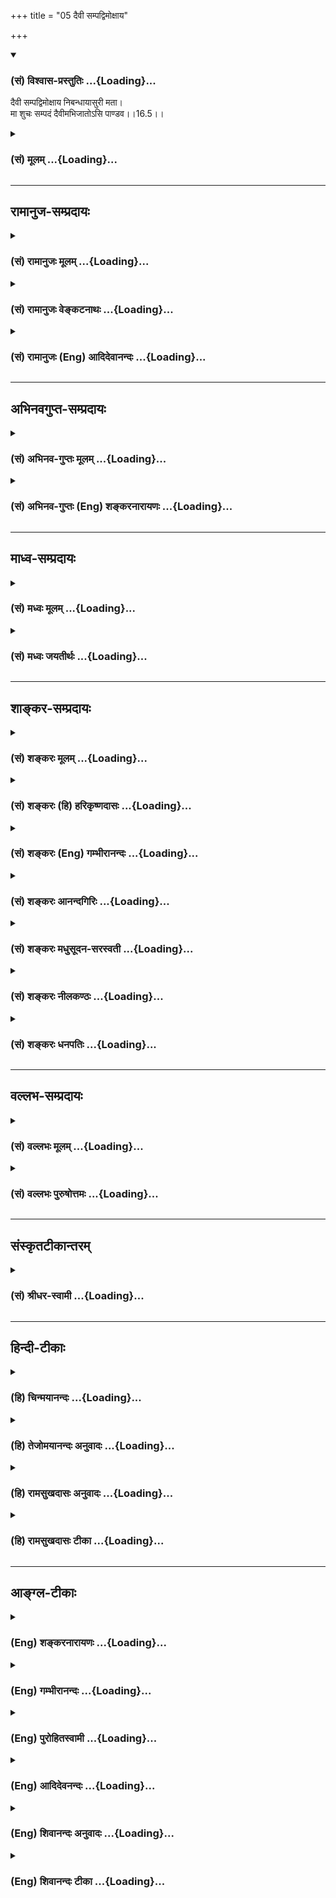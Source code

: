 +++
title = "05 दैवी सम्पद्विमोक्षाय"

+++
<div class="js_include" newlevelforh1="3" title="(सं) विश्वास-प्रस्तुतिः" unfilled url="/purANam/mahAbhAratam/06-bhIShma-parva/02-bhagavad-gItA-parva/saMskRtam/vishvAsa-prastutiH/16_daivAsura-sampad-vib/05_daivI_sampadvimox.md">
<details open><summary><h3>(सं) विश्वास-प्रस्तुतिः ...{Loading}...</h3></summary>

दैवी सम्पद्विमोक्षाय निबन्धायासुरी मता।  
मा शुचः सम्पदं दैवीमभिजातोऽसि पाण्डव।।16.5।।
</details>
</div>
<div class="js_include collapsed" newlevelforh1="3" title="(सं) मूलम्" unfilled url="/purANam/mahAbhAratam/06-bhIShma-parva/02-bhagavad-gItA-parva/saMskRtam/mUlam/16_daivAsura-sampad-vib/05_daivI_sampadvimox.md">
<details><summary><h3>(सं) मूलम् ...{Loading}...</h3></summary>

दैवी सम्पद्विमोक्षाय निबन्धायासुरी मता।  
मा शुचः सम्पदं दैवीमभिजातोऽसि पाण्डव।।16.5।।
</details>
</div>


_________________
## रामानुज-सम्प्रदायः
<div class="js_include collapsed" newlevelforh1="3" title="(सं) रामानुजः मूलम्" unfilled url="/purANam/mahAbhAratam/06-bhIShma-parva/02-bhagavad-gItA-parva/saMskRtam/rAmAnujaH/mUlam/16_daivAsura-sampad-vib/05_daivI_sampadvimox.md">
<details><summary><h3>(सं) रामानुजः मूलम् ...{Loading}...</h3></summary>

।।16.5।।**दैवी** मदाज्ञानुवृत्तिरूपा **संपद् विमोक्षाय** बन्धात् मुक्तये
भवति क्रमेण मत्प्राप्तये भवति इत्यर्थः।**आसुरी** मदाज्ञातिवृत्तिरूपा
संपद् **निबन्धाय** भवति; अधोगतिप्राप्तये भवति इत्यर्थः।  
  
एतत् श्रुत्वा स्वप्रकृत्यनिर्धारणाद् अतिभीताय अर्जुनाय एवम् आह -- शोकं
मा कृथाः त्वं **तु दैवीं संपदम्** **अभिजातः असि।** हे **पाण्डव**
धार्मिकाग्रेसरस्य हि पाण्डोः तनयः त्वम् इति अभिप्रायः।

</details>
</div>
<div class="js_include collapsed" newlevelforh1="3" title="(सं) रामानुजः वेङ्कटनाथः" unfilled url="/purANam/mahAbhAratam/06-bhIShma-parva/02-bhagavad-gItA-parva/saMskRtam/rAmAnujaH/venkaTanAthaH/16_daivAsura-sampad-vib/05_daivI_sampadvimox.md">
<details><summary><h3>(सं) रामानुजः वेङ्कटनाथः ...{Loading}...</h3></summary>

  
  
।।16.5।। दैवासुरस्वभावयोः श्रद्धोद्वेगजननायऊर्ध्वं गच्छन्ति सत्त्वस्थाः
\[14।18\] इत्यादिनोक्तमिह सङ्क्षिप्य स्मार्यते -- दैवी सम्पत् इत्यर्धेन।
विमोक्षस्येष्टप्राप्तिपर्यन्ततां वक्तुमात्यन्तिकानिष्टनिवृत्तिरूपं
शब्दस्य मुख्यार्थमाह -- बन्धान्मुक्तय इति। अव्यवहितहेतुत्वविवक्षायां
समाधिपर्यन्तशास्त्रार्थवैयर्थ्यं स्यादित्यभिप्रायेणाऽऽहक्रमेणेति।
आत्मसाक्षात्कारादिद्वारेति वा। निबन्धः नियतो बन्धः। तत्रअधो गच्छन्ति
तामसाः \[14।18\] इत्येतत्स्मारयति -- अधोगतीति। अत्रमा शुचः इति वचनं न
शास्त्रोपक्रमप्रकान्ताशोच्यविषयशोकप्रतिषेधार्थम्; तस्य बहुधा
परिहृतत्वात्;सम्पदं दैवीमभिजातोऽसि इत्यनेन तत्परिहारासम्भवाच्च।
अतोनिबन्धायासुरी मता इत्युक्ते शास्त्रीयमर्यादानतिलङ्घिन्यपि
स्वात्मनिस्थिरो निगूढाहङ्कारः \[द.रू.2।5\] इति प्रक्रियया
धीरोदात्तनायकगुणभूतस्य
निगूढस्वाहङ्कारत्वस्य,स्वात्मसाक्षिकत्वात्तावन्मात्रेणापि
स्वस्मिन्नासुरत्वमतिशङ्कमानस्य श्रुतद्विविधसम्पत्कस्य बीभत्सोः
स्वप्रकृत्यनिर्धारणात्पुनरपारसंसारसागरनिमज्जनभीत्या शोचतो
देवप्रकृतित्वज्ञापनेन शोकमपनयतीत्याह -- एतच्छ्रुत्वेति। अत्राप्यस्थाने
शोकं त्वमेवाहारयसीत्यभिप्रायेणाऽऽहशोकं मा कृथा इति। न हि देवप्रकृतीनां
धर्मोत्तराणामासुराः पुत्राः सम्भवन्तीत्यभिप्रायेण
पाण्डवशब्दसम्बुद्धिरित्याहधार्मिकाग्रेसरस्येति।  
  

</details>
</div>
<div class="js_include collapsed" newlevelforh1="3" title="(सं) रामानुजः (Eng) आदिदेवानन्दः" unfilled url="/purANam/mahAbhAratam/06-bhIShma-parva/02-bhagavad-gItA-parva/saMskRtam/rAmAnujaH/english/AdidevAnandaH/16_daivAsura-sampad-vib/05_daivI_sampadvimox.md">
<details><summary><h3>(सं) रामानुजः (Eng) आदिदेवानन्दः ...{Loading}...</h3></summary>

16.5 'The divine destiny,' viz., which is of the nature of submission to
My ;ndments aids liberation, viz., leads to release from bondage. The
meaning is that it leads to the eventual attainment of Myself. 'The
demoniac destiny' viz, which is of the nature of transgression of My
;ndments, is for bondage, i.e., takes one to degradation. To Arjuna who,
on hearing this, became alarmed and anxious about the classfication of
his own nature, Sri Krsna said: 'Do not be grief-ridden. Surely, you are
born for a divine destiny, O son of Pandu. The purport is that you have
a divine destiny, since you are a son of Pandu who was most eminent
among the righteous.

</details>
</div>


_________________
## अभिनवगुप्त-सम्प्रदायः
<div class="js_include collapsed" newlevelforh1="3" title="(सं) अभिनव-गुप्तः मूलम्" unfilled url="/purANam/mahAbhAratam/06-bhIShma-parva/02-bhagavad-gItA-parva/saMskRtam/abhinava-guptaH/mUlam/16_daivAsura-sampad-vib/05_daivI_sampadvimox.md">
<details><summary><h3>(सं) अभिनव-गुप्तः मूलम् ...{Loading}...</h3></summary>

।।16.1 -- 16.5।। एतद्बुद्ध्वा इत्युक्तम्। बोधश्च नाम श्रुतिमयज्ञानान्तरम्
+++(S श्रुत -- )+++ इदमित्थम् इत्येवंभूतयुक्तिचिन्ताभावनामयज्ञानोदेयेन +++(S;;N
चिन्तामयज्ञानोदयेन)+++ विचारविमर्शपरमर्शादिरूपेण
विजातीयन्यक्कारविरहिततद्भावनामयस्वभ्यस्ताकारविज्ञानलाभे सति भवति।
यद्वक्ष्यते +++(S तद्वक्ष्यते N तद्वक्ष्यति)+++ -- विमृश्यैतदशेषेण यथेच्छसी
तथा कुरु +++(XVIII; 63)+++ इति। तत्र श्रुतिमये ज्ञाने गुरुशास्त्रे एव
प्राधान्येन प्रभवतः युक्तिचिन्ताभावनामये तु विमर्शक्षमता असाधारणा
शिष्यगुणसंपत् ( -- रणशिष्य -- ) प्रधानभूता। अतः अर्जुनस्यास्त्येवासौ
इत्यभिप्रायेण वक्ष्यमाणं विमृश्यैतत् इति वाक्यं सविषयं कर्तुं
परिकरबन्धयोजनाभिप्रायेण आह भगवान् गुरुः अभयम् इत्यादि। आसुरभागसन्नविष्टा
तामसी किल अविद्या। सा प्रवृद्धया दिव्यांशग्राहित्या विद्यया बाध्यते (
प्रवृद्धाया -- विद्याया बध्यते) इति वस्तुस्वभाव एषः। त्वं च विद्यात्मानं
दिव्यमंशं सात्त्विकमभिप्रपन्नः तस्मादान्तरीं मोहलक्षणामविद्यां विहाय
बाह्याविद्यात्मशत्रुहननलक्षणं +++(S बाह्यविद्या)+++ शास्त्रीयव्यापारम्
अनुतिष्ठ इत्यध्यायारम्भः। तथाहि -- अभयमित्यादि पाण्डवेत्यन्तम्।
दिव्यांशस्य इमानि चिह्नानि तानि स्फुटमेवाभिलक्ष्यन्ते +++(S;
स्फुटमेवोपलक्ष्यन्ते)+++। दमः +++(S omits दमः)+++ इन्द्रियजयः। चापलं
पूर्वापरमविमृश्य यत् करणम्; तदभावः अचापलम्। तेजः आत्मनि उत्साहग्रहणेन
मितत्वापाकरणम्। दैवी संपदेषा। सा च तव विमोक्षाय; कामनापरिहारात्।
अतस्त्वं शोकं मा प्रापः -- यथा भ्रात्रादीन् हत्वा सुखं कथमश्नुवीय इति।
शिष्टं स्पष्टम्।

</details>
</div>
<div class="js_include collapsed" newlevelforh1="3" title="(सं) अभिनव-गुप्तः (Eng) शङ्करनारायणः" unfilled url="/purANam/mahAbhAratam/06-bhIShma-parva/02-bhagavad-gItA-parva/saMskRtam/abhinava-guptaH/english/shankaranArAyaNaH/16_daivAsura-sampad-vib/05_daivI_sampadvimox.md">
<details><summary><h3>(सं) अभिनव-गुप्तः (Eng) शङ्करनारायणः ...{Loading}...</h3></summary>

16.1-5 It has been stated \[at the end of the last chapter\] that 'by
understanding this' etc. The thing called 'understanding' comes to be
\[in the following\] manner : After the knowledge, born from hearing
\[the scriptures etc.\], there arises a thought-process consisting of
the logical analysis, deliberation and deep meditation that take the
form 'This (what is taught in the scriptures etc.) is like this'. The
above thought-process is of the nature of investigation, critical
examination and judgement. From this thought-process one gains a good
knowledge of a well practised from i.e., a contemplation of that object,
free from the humiliation (influence) of different category. When this
is gained, understanding is achieved Hence, it will be declared : 'By
critically examining in this way fully, act as you please'. (Ch. XVIII,
63). Here, only the preceptor and the scripture are mainly capable of
creating the scriptural knowledge. But in producing reasoning,
deliberation and meditation the main cause is the capacity to examine
critically a thing and it is a special attribute of the pupil and it is
an important one. Therefore, with an idea that this is in Arjuna and
with an intention to add a preparatory note to the purposeful statement
'By critically examining this, \[act as you please\]'; the Bhagavat, the
preceptor, says 'Fearlessness etc.' The Ignorance, born of the Tamas
(Stand) occupies the devilish side. This is repelled (or removed) by the
well augmented wisdom that takes hold of the divine part. This is the
nature of things \[under estion\] 'You (Arjuna) have taken refuge in the
divine part viz., wisdom, born of the Sattva (Strand). Therefore
shirking off the internal Ignorance in the nature of delusion, you
should undertake the action, that has the sanction of the scriptures and
that is of the nature of eradicating the external foe having the form of
ignorance.' Thus commences the \[present\] chapter. Hence - Abhayam
etc., upto pandava. These are the identification marks of a person of
divine parts. \[Hence\] they are clearly identified. Self-restraint :
subduing the sense organs. Thought-lessness : the perfarmance of action
without examining the antecedent and the seel; its absence is the
absence of thought-lessness. Vital power : the act of casting away
\[all\] limitations by taking hold energy in the Self. \[All\] this is
the divine wealth and this is for your total emancipation, as it
destroys craving. Therefore, don't get sorrow like 'Having killed
brothers etc., how can I (Arjuna) enjoy pleasure ;' \[The idea of\] the
rest \[of passage\] is clear.

</details>
</div>


_________________
## माध्व-सम्प्रदायः
<div class="js_include collapsed" newlevelforh1="3" title="(सं) मध्वः मूलम्" unfilled url="/purANam/mahAbhAratam/06-bhIShma-parva/02-bhagavad-gItA-parva/saMskRtam/madhvaH/mUlam/16_daivAsura-sampad-vib/05_daivI_sampadvimox.md">
<details><summary><h3>(सं) मध्वः मूलम् ...{Loading}...</h3></summary>

।।16.5।। दैवीं सम्पदमभिजातः प्रतिजातः।

</details>
</div>
<div class="js_include collapsed" newlevelforh1="3" title="(सं) मध्वः जयतीर्थः" unfilled url="/purANam/mahAbhAratam/06-bhIShma-parva/02-bhagavad-gItA-parva/saMskRtam/madhvaH/jayatIrthaH/16_daivAsura-sampad-vib/05_daivI_sampadvimox.md">
<details><summary><h3>(सं) मध्वः जयतीर्थः ...{Loading}...</h3></summary>

।।16.5।। सम्पदं दैवीमभिजातोऽसि इत्यत्राभिजात उत्तमजन्मा। नायं धातुः
सकर्मकः तत्कथं द्वितीया इत्याशङ्क्य अभिलक्ष्य जात इति
केचित्(शं.)व्याचक्षते; तदसत्। अर्जुनस्य देवत्वेन देवत्वमुद्दिश्य
जन्मायोगादित्याशयवानाह -- **दैवीमि**ति। अनेनैतदाचष्टे -- नायमभिरुपसर्गः;
येन तस्य जनिसम्बन्धे द्वितीयानुपपत्तिर्लक्षिसम्बन्धे चोक्तानुपपत्तिः
स्यात् किन्तु प्रत्यर्थे लक्षणे कर्मप्रवचनीयः। तथा चकर्मप्रवचनीययुक्ते
द्वितीया \[अष्टा.2।3।8\] उपपद्यते। तथावृक्षमभिवृक्षं प्रति विद्योतते
इत्यत्र वृक्षो विद्योतनस्य लक्षणमित्यर्थः। एवं दैवीसम्पज्जातस्य तव
लक्षणमित्यर्थः। सम्पद्यते तथा चार्जुनस्य प्राप्तदेवत्वविरोध इति। अत एव
सम्पदं दैवीमभिजातस्यअभिजातस्य पार्थ सम्पदमासुरीम् \[16।4\]
इत्येतद्विहायेदं व्याख्यातम्। अर्जुनस्य
देवत्वप्रसिद्धेरेतत्साहचर्यात्तत्राऽप्येतदर्थत्वोपपत्तेः।

</details>
</div>


_________________
## शाङ्कर-सम्प्रदायः
<div class="js_include collapsed" newlevelforh1="3" title="(सं) शङ्करः मूलम्" unfilled url="/purANam/mahAbhAratam/06-bhIShma-parva/02-bhagavad-gItA-parva/saMskRtam/shankaraH/mUlam/16_daivAsura-sampad-vib/05_daivI_sampadvimox.md">
<details><summary><h3>(सं) शङ्करः मूलम् ...{Loading}...</h3></summary>

।।16.5।। --,**दैवी संपत्** या; सा **विमोक्षाय** संसारबन्धनात्।
**निबन्धाय** नियतः बन्धः निबन्धः तदर्थम् **आसुरी** संपत् **मता**
अभिप्रेता। तथा,राक्षसी च। तत्र एवम् उक्ते सति अर्जुनस्य अन्तर्गतं भावम्
किम् अहम् आसुरसंपद्युक्तः किं वा दैवसंपद्युक्तः इत्येवम् आलोचनारूपम्
आलक्ष्य आह भगवान् -- **मा शुचः** शोकं मा कार्षीः। **संपदं दैवीम् अभिजातः
असि** अभिलक्ष्य जातोऽसि; भाविकल्याणः त्वम् असि इत्यर्थः; हे **पाण्डव**।।

</details>
</div>
<div class="js_include collapsed" newlevelforh1="3" title="(सं) शङ्करः (हि) हरिकृष्णदासः" unfilled url="/purANam/mahAbhAratam/06-bhIShma-parva/02-bhagavad-gItA-parva/saMskRtam/shankaraH/hindI/harikRShNadAsaH/16_daivAsura-sampad-vib/05_daivI_sampadvimox.md">
<details><summary><h3>(सं) शङ्करः (हि) हरिकृष्णदासः ...{Loading}...</h3></summary>

।।16.5।। इन दोनों सम्पत्तियोंका कार्य बतलाया जाता है --, जो दैवी सम्पत्ति
है; वह तो संसारबन्धनसे मुक्त करनेके लिये है; तथा आसुरी और राक्षसी
सम्पत्ति निःसन्देह बन्धनके लिये मानी गयी है। निश्चित बन्धनका नाम निबन्ध
है; उसके लिये मानी गयी है। इतना कहनेके उपरान्त अर्जुनके अन्तःकरणमें यह
संशययुक्त विचार उत्पन्न हुआ देखकर; कि क्या मैं आसुरी सम्पत्तिसे युक्त
हूँ अथवा दैवी सम्पत्तिसे भगवान् बोले -- हे पाण्डव शोक मत कर; तू दैवी
सम्पत्तिको लेकर उत्पन्न हुआ है। अर्थात् भविष्यमें तेरा कल्याण होनेवाला
है।

</details>
</div>
<div class="js_include collapsed" newlevelforh1="3" title="(सं) शङ्करः (Eng) गम्भीरानन्दः" unfilled url="/purANam/mahAbhAratam/06-bhIShma-parva/02-bhagavad-gItA-parva/saMskRtam/shankaraH/english/gambhIrAnandaH/16_daivAsura-sampad-vib/05_daivI_sampadvimox.md">
<details><summary><h3>(सं) शङ्करः (Eng) गम्भीरानन्दः ...{Loading}...</h3></summary>

16.5 That which is daivi, divine; sampad, nature; is vimoksaya, for
Liberation from the bondage of the world. The asuri, demoniacal nature;
mata, is considered to be; nibandhaya, for inevitable bondage. So also
is the fiendish nature. Now, when such a statement was made, the Lord,
noticing Arjuna having this kind of inner cogitation-'Am I endowed with
the demoniacal nature, or am I endowed with the divine nature;'-, says:
ma, do not; sacah, grieve, O son of Pandu! Asi, you are; abhijatah,
destined to have, born with the good fortune of having; daivim, the
divine; sampadam, nature; i.e., you are destined for an illustrious
future.

</details>
</div>
<div class="js_include collapsed" newlevelforh1="3" title="(सं) शङ्करः आनन्दगिरिः" unfilled url="/purANam/mahAbhAratam/06-bhIShma-parva/02-bhagavad-gItA-parva/saMskRtam/shankaraH/AnandagiriH/16_daivAsura-sampad-vib/05_daivI_sampadvimox.md">
<details><summary><h3>(सं) शङ्करः आनन्दगिरिः ...{Loading}...</h3></summary>

।।16.5।। कार्यं फलविभागः। आसुरीत्युपलक्षणं राक्षसी चेति द्रष्टव्यमित्याह
-- **तथेति।** फलविभागे संपदोरेवमुक्ते प्रतीत्यार्जुनस्याभिप्रायं भगवतो
वचनमित्याह -- **तत्रेति।** तत्राभिजात्यं हेतुं करोति -- **पाण्डवेति।**

</details>
</div>
<div class="js_include collapsed" newlevelforh1="3" title="(सं) शङ्करः मधुसूदन-सरस्वती" unfilled url="/purANam/mahAbhAratam/06-bhIShma-parva/02-bhagavad-gItA-parva/saMskRtam/shankaraH/madhusUdana-sarasvatI/16_daivAsura-sampad-vib/05_daivI_sampadvimox.md">
<details><summary><h3>(सं) शङ्करः मधुसूदन-सरस्वती ...{Loading}...</h3></summary>

।।16.5।। अनयोः संपदोः फलविभागोऽभिधीयते -- दैवीति। यस्य वर्णस्य
यस्याश्रमस्य च या विहिता सात्त्विकी फलाभिसन्धिरहिता क्रिया सा तस्य दैवी
संपत्। सा सत्त्वशुद्धिभगवद्भक्तिर्ज्ञानयोगस्थितिपर्यन्ता सती
संसारबन्धनाद्विमोक्षाय कैवल्याय भवति अतः सैवोपादेया श्रेयोर्थिभिः। या तु
यस्य शास्त्रनिषिद्धा फलाभिसन्धिपूर्वा साहंकारा च राजसी तामसी क्रिया तस्य
सा सर्वाप्यासुरी संपत् अतो राक्षस्यपि तदन्तर्भूतैव। सा निबन्धाय नियताय
संसारबन्धाय मता संमता शास्त्राणां तदनुसारिणां च। अतः सा हेयैव
श्रेयोऽर्थिभिरित्यर्थः। तत्रैवंसत्यहं कया संपदा युक्त इति
संदिहानमर्जुनमाश्वासयति भगवान् -- मा शुच इति। माशुचोऽहमासुर्या संपदा
युक्त इति शङ्कया शोकमनुतापं माकार्षीः; दैवीं संपदमभिलक्ष्य जातोऽसि
प्रागर्जितकल्याणो भाविकल्याणश्च त्वमसि हे पाण्डव;
पण्डुपुत्रेष्वन्येष्वपि दैवी संपत्प्रसिद्धा किं पुनस्त्वयीति भावः।

</details>
</div>
<div class="js_include collapsed" newlevelforh1="3" title="(सं) शङ्करः नीलकण्ठः" unfilled url="/purANam/mahAbhAratam/06-bhIShma-parva/02-bhagavad-gItA-parva/saMskRtam/shankaraH/nIlakaNThaH/16_daivAsura-sampad-vib/05_daivI_sampadvimox.md">
<details><summary><h3>(सं) शङ्करः नीलकण्ठः ...{Loading}...</h3></summary>

।।16.5।। अनयोः संपदोः कार्यमाह -- **दैवीति।** दैवी पूर्वोक्ता। अर्जुनस्य
शङ्का किमहमासुर्यां संपदि जातोऽस्मीति तामपनुदति माशुच इति।

</details>
</div>
<div class="js_include collapsed" newlevelforh1="3" title="(सं) शङ्करः धनपतिः" unfilled url="/purANam/mahAbhAratam/06-bhIShma-parva/02-bhagavad-gItA-parva/saMskRtam/shankaraH/dhanapatiH/16_daivAsura-sampad-vib/05_daivI_sampadvimox.md">
<details><summary><h3>(सं) शङ्करः धनपतिः ...{Loading}...</h3></summary>

।।16.5।। अनयोः संपदोः फलविभागमाह। दैवी संपत्संसारबन्धनात्
विमोक्षायासुरीसंपन्निबन्धाय नियमेन बन्धाय मताभिप्रेता। ,एवमुक्तं किमहं
दैव्या संपदा युक्तः किंवासूर्या युक्त
इत्यलोचनरुपमर्जुनस्यान्तर्गतभावमुपलक्ष्याह। मा शुचः शोकं मा कार्षीः।
दैवीं संपदमभिलक्ष्य चातोऽसि भाविकल्याणस्त्वमित्यर्थः। पाण्डवेति
संबोधयन्नासूर्या संपद्यन्तर्गतौ शोकमोहावतिशूरस्य दैव्या पंपदा युक्तस्य
शोकादिविनिर्मुक्तस्य पाण्डोः पुत्रः दैवीं
संपदमभिजातकस्त्वमङ्गीकर्तुमयोग्योऽसीति द्योतयति।

</details>
</div>


_________________
## वल्लभ-सम्प्रदायः
<div class="js_include collapsed" newlevelforh1="3" title="(सं) वल्लभः मूलम्" unfilled url="/purANam/mahAbhAratam/06-bhIShma-parva/02-bhagavad-gItA-parva/saMskRtam/vallabhaH/mUlam/16_daivAsura-sampad-vib/05_daivI_sampadvimox.md">
<details><summary><h3>(सं) वल्लभः मूलम् ...{Loading}...</h3></summary>

।।16.5।। उभयोः कार्यं दर्शयन्नाह -- दैवी सम्पदिति। विमोक्षाय विशेषतो
मोक्षाय पुष्टिर्मयादाभेदेन निबन्धायासुरीति नितरां
बन्धायाज्ञदुर्ज्ञत्वभेदेनेत्यर्थः। एतन्निशम्य
स्वस्वभावानिर्द्धारादतिभीतमर्जुनं समाश्वासयति -- मा शुच इति। त्वं तु
दैवीं सम्पदमभिजातोऽसि; पाण्डुर्हि देवस्वभावो देवांशत्वाद्धार्मिकत्वाच्च
न तथा धृतराष्ट्र इत्यतः कार्यस्य हेतुसाम्यौचित्यात्पाण्डवेति सन्बोधयति।

</details>
</div>
<div class="js_include collapsed" newlevelforh1="3" title="(सं) वल्लभः पुरुषोत्तमः" unfilled url="/purANam/mahAbhAratam/06-bhIShma-parva/02-bhagavad-gItA-parva/saMskRtam/vallabhaH/puruShottamaH/16_daivAsura-sampad-vib/05_daivI_sampadvimox.md">
<details><summary><h3>(सं) वल्लभः पुरुषोत्तमः ...{Loading}...</h3></summary>

  
  
।।16.5।। उभयोः सम्पदोः कार्यमाह -- दैवी सम्पदिति। दैवी सम्पत् विमोक्षाय
विशेषेण मोक्षाय पुष्टिमर्यादाभेदेन मता; मत्सम्मतेत्यर्थः। आसुरी निबन्धाय
नितरां बन्धाय पुनः संसारपर्यावर्तनेनान्ते अन्धंतमःप्रवेशाय मता;
सम्मतेत्यर्थः। एतच्छ्रवणेन युद्धोपस्थितौ कौरवादिषु क्रोधोत्पत्त्या
शोचन्तमर्जुनमाश्वासयति -- मा शुच इति। हे पाण्डव क्षत्रियात्मजत्वेन
शोकानर्ह दैवीं सम्पदमभिजातोऽसि मदिच्छयाऽतो मा शुचः शोचं मा कार्षीः।  
  

</details>
</div>


_________________
## संस्कृतटीकान्तरम्
<div class="js_include collapsed" newlevelforh1="3" title="(सं) श्रीधर-स्वामी" unfilled url="/purANam/mahAbhAratam/06-bhIShma-parva/02-bhagavad-gItA-parva/saMskRtam/shrIdhara-svAmI/16_daivAsura-sampad-vib/05_daivI_sampadvimox.md">
<details><summary><h3>(सं) श्रीधर-स्वामी ...{Loading}...</h3></summary>

।।16.5।। एतयोः संपदोः कार्यं दर्शयन्नाह **--** **दैवी संपदिति।** दैवी या
संपत्तया युक्तो मयोक्ते तत्त्वज्ञानेऽधिकारी; आसुर्या संपदा युक्तस्तु
नित्यं संसारीत्यर्थः। एतच्छ्रुत्वा किमहमत्राधिकारी न वेति
संदेहव्याकुलचित्तमर्जुनमाश्वासयति। हे पाण्डव; मा शुचः शोकं मा कार्षीः।
यतस्त्वं दैवीं संपदमभिजातोऽसि।

</details>
</div>


_________________
## हिन्दी-टीकाः
<div class="js_include collapsed" newlevelforh1="3" title="(हि) चिन्मयानन्दः" unfilled url="/purANam/mahAbhAratam/06-bhIShma-parva/02-bhagavad-gItA-parva/hindI/chinmayAnandaH/16_daivAsura-sampad-vib/05_daivI_sampadvimox.md">
<details><summary><h3>(हि) चिन्मयानन्दः ...{Loading}...</h3></summary>

।।16.5।। दैवी और आसुरी गुणों की इतनी विस्तृत सूचियों को श्रवण कर कोई भी
लगनशील साधक जानना चाहेगा कि वह किस सम्पदा से सम्पन्न है। प्राय साधकगण
अपने अवगुणों के प्रति अधिक जागरूक होते हैं और इस कारण उन्हें स्वयं में
दैवी गुणों की सम्पन्नता में पूर्ण विश्वास नहीं हो पाता। सम्भवत; इसी
प्रकार की निराशा के भाव अर्जुन के मुख पर देखकर भगवान् श्रीकृष्ण उसे
तत्काल सांत्वना देते हुए कहते हैं; हे पाण्डव तुम शोक मत करो; तुम दैवी
गुणों के साथ जन्मे हो। यदि कोई विद्यार्थी रुचि और अध्यवसाय के साथ अध्ययन
करते हुए गीता के इस अध्याय तक पहुँच जाता है; तो यही इस तथ्य का प्रमाण है
कि वह दैवी सम्पदा से सम्पन्न है यहाँ सदाचार की सुन्दरता और दुराचार की
कुरूपता का वर्णन करने का प्रय़ोजन सत्पुरुषों को नित्य स्वर्ग का और
असत्पुरुषों को नित्य नारकीय यातनाओं का भोग करने हेतु भेजने का नहीं है
यहाँ; विषय वस्तु के विवेचन का वैज्ञानिक आधार है। नैतिक गुणों का पालन
करना मनुष्य की क्षीण शक्तियों और कलान्त प्रेरणाओं को पुनर्जीवित करने का
बुद्धिमत्तापूर्ण साधन है। इन गुणों को अपने जीवन में जीने से; मनुष्य
स्वनिर्मित संकल्पों के बन्धनों से मुक्त हो जाता है दैवी सम्पदा मोक्ष का
साधन है। इसके विपरीत; पापी पुरुषों के द्वारा अनुचरित दुष्प्रवृत्तियाँ
मनुष्य को भ्रान्ति और दुख के साथ बांध कर रखती हैं और उसे अपने आन्त्ारिक
व्यक्तित्व के विकास से वंचित रखती हैं आसुरी सम्पदा बन्धन का कारण है। तुम
शोक मत करो कभीकभी साधकगण अत्यधिक भावुक बनकर निराश हो जाते हैं। तब उनकी
प्रवृत्ति अपनी ही आलोचना करने की ओर हो जाती है। परिणामस्वरूप वे विषाद और
अवसाद को प्राप्त होते हैं; जो कि एक प्रकार का मानसिक रोग है। ऐसा पुरुष
कभी भी स्वयं में शक्तिवर्धक प्रसन्नता; आत्मविश्वास और दृढ़ संकल्प को
नहीं पाता है जो कि आत्मनिरीक्षण और आत्मोपचार के लिए आवश्यक होते हैं।
सदाचार का जीवन अपने आप में ही इस प्रकार के कुछ रोगों का उपचार कर देता
है। हिन्दुओं की दृष्टि में; पापी पुरुष कोई मानसिक रूप से कुष्ठ रोगी नहीं
है और न ही वह सर्वशक्तिमान् ईश्वर की विफलता का द्योतक है। वेदान्ती लोग
असुर या राक्षस को ईश्वर के लिए नित्य चुनौती के रूप में नहीं देखते
हैं। दुर्बलता और अज्ञान से युक्त शुभ ही अशुभ कहलाता है और इन दोषों से
मुक्त अशुभ ही शुभ बन जाता है। धूलि से आच्छादित दर्पण अपने समक्ष स्थित
वस्तु को प्रतिबिम्बित नहीं कर पाता परन्तु इसका कारण दर्पण की अक्षमता न
होकर उस पर धूलि का आच्छादन है; जो वस्तुत उससे भिन्न है। दर्पण को स्वच्छ
कर देने पर उसमें वस्तु का प्रतिबिम्ब स्पष्ट प्रकाशित होता है। इसी
प्रकार; एक दुराचारी पुरुष के हृदय में भी सच्चित्स्वरूप आत्मा का प्रकाश
विद्यमान होता है। परन्तु; दुर्भाग्य है कि वह प्रकाश उस पुरुष की अपनी ही
मिथ्या धारणाओं एवं असत् मूल्यों के कारण आच्छादित रहता है। अब; असुरों का
विशेष अध्ययन करने की दृष्टि से भगवान् श्रीकृष्ण कहते हैं

</details>
</div>
<div class="js_include collapsed" newlevelforh1="3" title="(हि) तेजोमयानन्दः अनुवादः" unfilled url="/purANam/mahAbhAratam/06-bhIShma-parva/02-bhagavad-gItA-parva/hindI/tejomayAnandaH/anuvAdaH/16_daivAsura-sampad-vib/05_daivI_sampadvimox.md">
<details><summary><h3>(हि) तेजोमयानन्दः अनुवादः ...{Loading}...</h3></summary>

।।16.5।। हे पाण्डव ! दैवी सम्पदा मोक्ष के लिए और आसुरी सम्पदा बन्धन के
लिए मानी गयी है, तुम शोक मत करो, क्योंकि तुम दैवी सम्पदा को प्राप्त हुए
हो।।

</details>
</div>
<div class="js_include collapsed" newlevelforh1="3" title="(हि) रामसुखदासः अनुवादः" unfilled url="/purANam/mahAbhAratam/06-bhIShma-parva/02-bhagavad-gItA-parva/hindI/rAmasukhadAsaH/anuvAdaH/16_daivAsura-sampad-vib/05_daivI_sampadvimox.md">
<details><summary><h3>(हि) रामसुखदासः अनुवादः ...{Loading}...</h3></summary>

।।16.5।। दैवी-सम्पत्ति मुक्तिके लिये और आसुरी-सम्पत्ति बन्धनके लिये है।
हे पाण्डव तुम दैवी-सम्पत्तिको प्राप्त हुए हो, इसलिये तुम्हें शोक
(चिन्ता) नहीं करना चाहिये।

</details>
</div>
<div class="js_include collapsed" newlevelforh1="3" title="(हि) रामसुखदासः टीका" unfilled url="/purANam/mahAbhAratam/06-bhIShma-parva/02-bhagavad-gItA-parva/hindI/rAmasukhadAsaH/TIkA/16_daivAsura-sampad-vib/05_daivI_sampadvimox.md">
<details><summary><h3>(हि) रामसुखदासः टीका ...{Loading}...</h3></summary>

16.5।।***व्याख्या--*'दैवी सम्पद्विमोक्षाय'--**मेरेको भगवान्की तरफ ही
चलना है -- यह भाव साधकमें जितना स्पष्टरूपसे आ जाता है, उतना ही वह
भगवान्के सम्मुख हो जाता है। भगवान्के सम्मुख होनेसे,उसमें संसारसे विमुखता
आ जाती है। संसारसे विमुखता आ जानेसे आसुरी-सम्पत्तिके जितने
दुर्गुण-दुराचार हैं, वे कम होने लगते हैं और दैवी-सम्पत्तिके जितने
सद्गुण-सदाचार हैं, वे प्रकट होने लगते हैं। इससे साधककी भगवान्में और
भगवान्के नाम, रूप, लीला, गुण, चरित्र आदिमें रुचि हो जाती है।  
इसमें विशेषतासे ध्यान देनेकी बात है कि साधकका उद्देश्य जितना दृढ़
होगा, उतना ही उसका परमात्माके साथ जो अनादिकालका सम्बन्ध है, वह प्रकट हो
जायगा और संसारके साथ जो माना हुआ सम्बन्ध है, वह मिट जायगा। मिट क्या
जायगा, वह तो प्रतिक्षण मिट ही रहा है! वास्तवमें प्रकृतिके साथ सम्बन्ध है
नहीं। केवल इस जीवने सम्बन्ध मान लिया है। इस माने हुए सम्बन्धकी
सद्भावनापर अर्थात् 'शरीर ही मैं हूँ और शरीर ही मेरा है' -- इस सद्भावनापर
ही संसार टिका हुआ है। इस सद्भावनाके मिटते ही संसारसे माना हुआ सम्बन्ध
मिट जायगा और दैवी-सम्पत्तिके सम्पूर्ण गुण प्रकट हो जायँगे, जो कि
मुक्तिके हेतु हैं।  
दैवी-सम्पत्ति केवल अपने लिये ही नहीं है, प्रत्युत मात्र प्राणियोंके
कल्याणके लिये है। जैसे गृहस्थमें छोटे, बड़े, बूढ़े आदि अनेक सदस्य होते
हैं, पर सबका पालन-पोषण करनेके लिये गृहस्वामी (घरका मुखिया) स्वयं उद्योग
करता है, ऐसे ही संसारमात्रका उद्धार करनेके लिये भगवान्ने मनुष्यको बनाया
है। वह मनुष्य और तो क्या, भगवान्की दी हुई विलक्षण शक्तिके द्वारा
भगवान्के सम्मुख होकर, भगवान्की सेवा करके उन्हें भी अपने वशमें कर सकता
है। ऐसा विचित्र अधिकार उसे दिया! है अतः मनुष्य उस अधिकारके अनुसार यज्ञ,
दान, तप, तीर्थ, व्रत, जप, ध्यान, स्वाध्याय, सत्सङ्ग आदि जितना
साधन-समुदाय है, उसका अनुष्ठान केवल अनन्त ब्रह्माण्डोंके अनन्त जीवोंके
कल्याणके लिये ही करे और दृढ़तासे यह संकल्प रखते हुए प्रार्थना करे कि 'हे
नाथ! मात्र जीवोंका कल्याण हो, मात्र जीव जीवन्मुक्त हो जायँ, मात्र जीव
आपके अनन्य प्रेमी भक्त बन जायँ; पर 'हे नाथ! यह होगा केवल आपकी कृपासे ही।
मैं तो केवल प्रार्थना कर सकता हूँ और वह भी आपकी दी हुई सद्बुद्धिके
द्वारा ही!' ऐसा भाव रखते हुए अपनी कहलानेवाली शरीर, इन्द्रियाँ, मन,
बुद्धि, धनसम्पत्ति आदि सभी चीजोंको मात्र दुनियाके कल्याणके लिये भगवान्के
अर्पण कर दे **(टिप्पणी प₀ 805.1)**। ऐसा करनेसे अपनी कहलानेवाली चीजोंकी
तो संसारके साथ और अपनी भगवान्के साथ स्वतःसिद्ध एकता प्रकट हो जायगी। इसे
भगवान्ने **'दैवी सम्पद्विमोक्षाय'** पदोंसे कहा है।  
**'निबन्धायासुरी मता'--**जो जन्म-मरणको देनेवाली है, वह सब
आसुरी-सम्पत्ति है।  
जबतक मनुष्यकी अहंताका परिवर्तन नहीं होता, तबतक अच्छे-अच्छे गुण धारण
करनेपर वे निरर्थक तो नहीं जाते, पर उनसे उसकी मुक्ति हो जायगी -- ऐसी बात
नहीं है। तात्पर्य यह है कि जबतक 'मेरा शरीर बना रहे, मेरेको सुख-आराम
मिलता रहे' इस प्रकारके विचार अहंतामें बैठे रहेंगे, तबतक ऊपरसे भरे हुए
दैवी-सम्पत्तिके गुण मुक्तिदायक नहीं होंगे। हाँ, यह बात तो हो सकती है कि
वे गुण उसको शुभ फल देनेवाले हो जायँगे, ऊँचे लोक देनेवाले हो जायँगे, पर
मुक्ति नहीं देंगे।  
जैसे बीजको मिट्टीमें मिला देनेपर मिट्टी, जल, हवा, धूप -- ये सभी उस
बीजको ही पुष्ट करते हैं; आकाश भी उसे अवकाश देता है, बीजसे उसी जातिका
वृक्ष पैदा होता है और उस वृक्षमें उसी जातिके फल लगते हैं। ऐसे ही
अहंता-(मैं-पन-) में संसारके संस्काररूपी बीज रखते हुए जिस शुभ-कर्मको
करेंगे, वह शुभ-कर्म उन बीजोंको ही पुष्ट करेगा और उन बीजोंके अनुसार ही फल
देगा। तात्पर्य यह है कि सकाम मनुष्यकी अहंताके भीतर संसारके जो संस्कार
प़ड़े हैं, उन संस्कारोंके अनुसार उसकी सकाम साधनामें अणिमा, गरिमा आदि
सिद्धियाँ आयेंगी। उसमें और कुछ विशेषता भी आयेगी, तो वह ब्रह्मलोक आदि
लोकोंमें जाकर वहाँके ऊँचे-ऊँचे भोग प्राप्त कर सकता है, पर उसकी मुक्ति
नहीं होगी (गीता 8। 16)।  
अब प्रश्न यह होता है कि मनुष्य मुक्तिके लिये क्या करे ; उत्तर यह है
कि जैसे बीजको भून दिया जाय या उबाल दिया जाय, तो वह बीज अङ्कुर नहीं देगा
**(टिप्पणी प₀ 805.2)**। उस बीजको बोया जाय तो पृथ्वी उसको अपने साथ मिला
लेगी। फिर यह पता ही नहीं चलेगा कि बीज था या नहीं! ऐसे ही मनुष्यका जब
दृढ़ निश्चय हो जायगा कि मुझे केवल परमात्मप्राप्ति ही करनी है, तो संसारके
सब बीज ( संस्कार) अहंतामेंसे नष्ट हो जायँगे।  
शरीर-प्राणोंमें एक प्रकारकी आसक्ति होती है कि मैं सुखपूर्वक जीता
रहूँ, मेरेको मान-बड़ाई मिलती रहे, मैं भोग भोगता रहूँ, आदि। इस प्रकार जो
व्यक्तित्वको रखकर चलते हैं, उनमें अच्छे गुण आनेपर भी आसक्तिके कारण उनकी
मुक्ति नहीं हो सकती; क्योंकि ऊँच-नीच योनियोंमें जन्म लेनेका कारण
प्रकृतिका सम्बन्ध ही है (गीता 13। 21)। तात्पर्य यह है कि जिसने प्रकृतिसे
अपना सम्बन्ध जोड़ा हुआ है, वह शुभ-कर्म करके ब्रह्मलोकतक भी चला जाय तो भी
वह बन्धनमें ही रहेगा।  
**मार्मिक बात**  
भगवान्ने इस अध्यायमें आसुरी-सम्पदाके तीन फल बताये हैं, जिनमेंसे इस
श्लोकमें **'निबन्धायासुरी मता'** पदोंसे बन्धनरूप सामान्य फल बताया है।
दूसरे अध्यायके इकतालीसवेंसे चौवालीसवें श्लोकोंमें वर्णित और नवें
अध्यायके बीसवें-इक्कीसवें श्लोकोंमें वर्णित सकाम उपासक भी इसीमें आ जाते
हैं। जिनका उद्देश्य केवल भोग भोगना और संग्रह करना है, ऐसे मनुष्योंकी
बहुत शाखाओंवाली अनन्त बुद्धियाँ होती हैं अर्थात् उनकी कामनाओंका कोई अन्त
नहीं होता। जो कामनाओंमें तन्मय हैं और कर्मफलके प्रशंसक वेदवाक्योंमें ही
प्रीति रखते हैं, वे वैदिक यज्ञादिको विधिविधानसे करते हैं, पर कामनाओंके
कारण उनको जन्म-मरणरूप बन्धन होता है (गीता 2। 41 -- 44)। ऐसे ही जो यहाँके
भोगोंको न चाहकर स्वर्गके दिव्य भोगोंकी कामनासे शास्त्रविहित यज्ञ करते
हैं, वे यज्ञके फलस्वरूप (स्वर्गके प्रतिबन्धक पाप नष्ट होनेसे) स्वर्गमें
जाकर दिव्य भोग भोगते हैं। जब उनके (स्वर्ग देनेवाले) पुण्य क्षीण हो जाते
हैं, तब वे वहाँसे लौटकर आवागमनको प्राप्त हो जाते हैं (गीता 9। 20 --
21)।  
अब यहाँ शङ्का यह होती है कि जिस कृष्णमार्ग (गीता 8। 25) से उपर्युक्त
सकाम पुरुष जाते हैं, उसी मार्गसे योगभ्रष्ट पुरुष (गीता 6। 41) भी जाते
हैं; अतः दोनोंका मार्ग एक होनेसे और दोनों पुनरावर्ती होनेसे सकाम
पुरुषोंके समान योगभ्रष्ट पुरुषोंको भी **'निबन्धायासुरी मता'** वाला बन्धन
होना चाहिये। इसका समाधान यह है कि योगभ्रष्टोंको यह बन्धन नहीं होता। कारण
कि पूर्व-(मनुष्यजन्ममें की हुई) साधनामें उनका उद्देश्य अपने कल्याणका रहा
है और अन्त समयमें वासना, बेहोशी, पीड़ा आदिके कारण उनको विघ्नरूपसे
स्वर्गादिमें जाना पड़ता है। अतः इन योगभ्रष्टोंके इस मार्गसे जानेके कारण
ही (गीता 8। 25 में) सकाम पुरुषोंके लिये भी 'योगी' पद आया है, अन्यथा सकाम
पुरुष योगी कहे ही नहीं जा सकते।  
आसुरी-सम्पत्तिका दूसरा फल है -- **'पतन्ति नरकेऽशुचौ'** (गीता 16।
16)। जो कामनाके वशीभूत होकर पाप, अन्याय, दुराचार आदि करते हैं, उनको
फलस्वरूप स्थानविशेष नरकोंकी प्राप्ति होती है।  
आसुरी-सम्पत्तिका तीसरा फल है -- **'आसुरीष्वेव योनिषु', 'ततो
यान्त्यधमां गतिम्'** (गीता 16। 19 -- 20)। जिनके भीतर दुर्गुण-दुर्भाव
रहते हैं और कभी-कभी उनसे प्रेरित होकर वे दुराचार भी कर बैठते हैं, उनको
दुर्गुण-दुर्भावके अनुसार पहले तो आसुरी योनिकी प्राप्ति और फिर दुराचारके
अनुसार अधम गति-(नरकों) की प्राप्ति बतायी गयी है।  
**'मा शुचः सम्पदं दैवीमभिजातोऽसि पाण्डव' --** केवल अविनाशी
परमात्माको चाहनेवालेकी दैवी-सम्पत्ति होती है, जिससे मुक्ति होती है और
विनाशी संसारके भोग तथा संग्रहको चाहनेवालेकी आसुरी-सम्पत्ति होती है,
जिससे बन्धन होता है -- इस बातको सुनकर अर्जुनके मनमें कहीं यह शङ्का पैदा
न हो जाय कि मुझे तो अपनेमें दैवी-सम्पत्ति दीखती ही नहीं! इसलिये भगवान्
कहते हैं कि 'भैया अर्जुन! तुम दैवी-सम्पत्तिको प्राप्त हुए हो; अतः
शोकसंदेह मत करो।  
दैवीसम्पत्तिको प्राप्त हो जानेपर साधकके द्वारा कर्मयोग, ज्ञानयोग या
भक्तियोगका साधन स्वाभाविक ही होता है। कर्तव्यपालनसे कर्मयोगीके और
ज्ञानाग्निसे ज्ञानयोगीके सभी पाप नष्ट हो जाते हैं (गीता 4। 23, 37);
परंतु भक्तियोगीके सभी पाप भगवान् नष्ट करते हैं (गीता 18। 66) और संसारसे
उसका उद्धार करते हैं (गीता 12। 7)।  
**'मा शुचः' (टिप्पणी प₀ 806)--**तीसरे श्लोकमें **'भारत'** चौथे श्लोकमें
**'पार्थ'** और इस पाँचवें श्लोकमें **'पाण्डव'--**इन तीन सम्बोधनोंका
प्रयोग करके भगवान् अर्जुनको उत्साह दिलाते हैं कि 'भारत! तुम्हारा वंश
बड़ा श्रेष्ठ है; पार्थ तुम उस माता(पृथा) के पुत्र हो; जो वैरभाव
रखनेवालोंकी भी सेवा करनेवाली है पाण्डव तुम बड़े धर्मात्मा और श्रेष्ठ
पिता(पाण्डु) के पुत्र हो। तात्पर्य है कि वंश; माता और पिता -- इन तीनों
ही दृष्टियोंसे तुम श्रेष्ठ हो अतः तुम्हारेमें दैवीसम्पत्ति भी स्वाभाविक
है। इसलिये तुम्हें शोक नहीं करना चाहिये।  
गीतामें दो बार **'मा शुचः'** पद आये हैं -- एक यहाँ और दूसरा अठारहवें
अध्यायके छाछठवें श्लोकमें। इन पदोंका दो बार प्रयोग करके भगवान् अर्जुनको
समझाते हैं कि तुझे साधन और सिद्धि -- दोनोंके ही विषयमें चिन्ता नहीं करनी
चाहिये। साधनके विषयमें यहाँ यह आश्वासन दिया कि तू दैवीसम्पत्तिको प्राप्त
हुआ है और सिद्धिके विषय (18। 66) में यह आश्वासन दिया कि मैं तुझे
सम्पूर्ण पापोंसे मुक्त कर दूँगा। तात्पर्य यह है कि साधकको अपने साधनमें
जो कमियाँ दीखती हैं; उनको तो वह दूर करता रहता है; पर कमियोंके कारण उसके
अन्तःकरणमें नम्रताके साथ एक निराशासी रहती है कि मेरेमें अच्छे गुण कहाँ
हैं; जिससे साध्यकी प्राप्ति हो साधककी इस निराशाको दूर करनेके लिय भगवान्
अर्जुनको साधकमात्रका प्रतिनिधि बनाकर उसे यह आश्वासन देते हैं कि तुम साधन
और साध्यके विषयमें चिन्ताशोक मत करो; निराश मत होओ।  
दैवीसम्पत्तिवाले पुरुषोंका यह स्वभाव होता है कि उनके सामने अनुकूल या
प्रतिकूल कोई भी परिस्थिति; घटना आये; उनकी दृष्टि हमेशा अपने कल्याणकी तरफ
ही रहती है। युद्धके मौकेपर जब भगवान्ने अर्जुनका रथ दोनों सेनाओंके बीचमें
खड़ा किया; तब उन सेनाओंमें खड़े अपने कुटुम्बियोंको देखकर अर्जुनमें
कौटुम्बिक स्नेहरूपी मोह पैदा हो गया और वे करुणा तथा शोकसे व्याकुल होकर
युद्धरूप कर्तव्यसे हटने लगे। उन्हें विचार हुआ कि युद्धमें कुटुम्बियोंको
मारनेसे मुझे पाप ही लगेगा; जिससे मेरे कल्याणमें बाधा लगेगी। इन्हें
मारनेसे हमें नाशवान् राज्य और सुखकी प्राप्ति तो हो जायगी; पर उससे
श्रेय(कल्याण) की प्राप्ति रुक जायगी। इस प्रकार अर्जुनमें कुटुम्बका मोह
और पाप(अन्याय; अधर्म) का भय -- दोनों एक साथ आ जाते हैं। उनमें जो
कुटुम्बका मोह है; वह आसुरीसम्पत्ति है और पापके कारण अपने कल्याणमें बाधा
लग जानेका जो भय है; वह दैवीसम्पत्ति है।  
इसमें भी एक खास बात है। अर्जुन कहते हैं कि हमने जो युद्ध करनेका
निश्चय कर लिया है; यह भी एक महान् पाप है -- **'अहो बत महत्पापं कर्तुं
व्यवसिता वयम्'** (1। 45)। वे युद्धक्षेत्रमें भी भगवान्से बारबार अपने
कल्याणकी बात पूछते हैं -- **'यच्छ्रेयः स्यान्निश्चितं ब्रूहि तन्मे'**
(2। 7) **'तदेंक वद निश्चित्य येन श्रेयोऽहमाप्नुयाम्'** (3। 2)
**'यच्छ्रेय एतयोरेकं तन्मे ब्रूहि सुनिश्चितम्'** (5। 1)। यह उनमें
दैवीसम्पत्ति होनेके कारण ही है। इसके विपरीत जिनमें आसुरीसम्पत्ति है; ऐसे
दुर्योधन आदिमें राज्य और धनका इतना लोभ है कि वे कुटुम्बके नाशसे होनेवाले
पापकी तरफ देखते ही नहीं (1। 38)। इस प्रकार अर्जुनमें दैवीसम्पत्ति
आरम्भसे ही थी। मोहरूप आसुरीसम्पत्ति तो उनमें आगन्तुक रूपसे आयी थी; जो
आगे चलकर भगवान्की कृपासे नष्ट हो गयी -- **'नष्टो मोहः स्मृतिर्लब्धा
त्वत्प्रसादान्मयाच्युत'** (18। 73)। इसीलिये यहाँ भगवान् कहते हैं कि भैया
अर्जुन तू चिन्ता मत कर क्योंकि तू दैवीसम्पत्तिको प्राप्त है।  
अर्जुनको अपनेमें दैवीसम्पत्ति नहीं दीखती; इसलिये भगवान् अर्जुनसे
कहते हैं कि तुम्हारेमें दैवीसम्पत्ति प्रकट है। कारण कि जो श्रेष्ठ पुरुष
होते हैं; उनको अपनेमें अच्छे गुण नहीं दीखते और अवगुण उनमें रहते नहीं।
अपनेमें गुण न दीखनेका कारण यह है कि उनकी गुणोंके साथ अभिन्नता होती है।
जैसे आँखमें लगा हुआ अंजन आँखको नहीं दीखता क्योंकि वह आँखके साथ एक हो
जाता है; ऐसे ही दैवीसम्पत्तिके साथ अभिन्नता होनेपर गुण नहीं दीखते। जबतक
अपनेमें गुण दीखते हैं; तबतक गुणोंके साथ एकता नहीं हुई है। गुण तभी दीखते
हैं; जब वे अपनेसे कुछ दूर होते हैं। अतः भगवान् अर्जुनको आश्वासन देते हैं
कि तुम्हारेमें दैवीसम्पत्ति स्वाभाविक है; भले ही वह तुम्हें न दीखे
इसलिये तुम चिन्ता मत करो।  
**मार्मिक बात**  
भगवान्ने कृपा करके मानवशरीर दिया है; तो उसकी सफलताके लिये अपने भावों
और आचरणोंका विशेष ध्यान रखना चाहिये। कारण कि शरीरका कुछ पता नहीं कि कब
प्राण चले जायँ। ऐसी अवस्थामें जल्दीसेजल्दी अपना उद्धार करनेके लिये
दैवीसम्पत्तिका आश्रय और आसुरीसम्पत्तिका त्याग करना बहुत आवश्यक है।  
 दैवीसम्पत्तिमें देव शब्द परमात्माका वाचक है और उनकी सम्पत्ति
दैवीसम्पत्ति कहलाती है --,**'देवस्येयं दैवी। '** परमात्माका ही अंश होनेसे
जीवमें दैवीसम्पत्ति स्वतःस्वाभाविक है। जब जीव अपने अंशी परमात्मासे विमुख
होकर जड प्रकृतिके सम्मुख हो जाता है अर्थात् उत्पत्तिविनाशशील शरीरादि
पदार्थोंका सङ्ग (तादात्म्य) कर लेता है; तब उसमें आसुरीसम्पत्ति आ जाती
है। कारण कि काम; क्रोध; लोभ; मोह; दम्भ; द्वेष आदि जितने भी
दुर्गुणदुराचार हैं; वे सबकेसब नाशवान्के सङ्गसे ही पैदा होते हैं। जो
प्राणोंको बनाये रखना चाहते हैं; प्राणोंमें ही जिनकी रति है; ऐसे
प्राणपोषणपरायण लोगोंका वाचक **'असुर'** शब्द है -- **'असुषु प्राणेषु
रमन्ते इति असुराः। '** इसलिये मैं सुखपूर्वक जीता रहूँ -- यह इच्छा
आसुरीसम्पत्तिका खास लक्षण है।  
दैवी और आसुरीसम्पत्ति सब प्राणियोंमें पायी जाती है (गीता 16। 6)। ऐसा
कोई भी साधारण प्राणी नहीं है; जिसमें ये दोनों सम्पत्तियाँ न पायी जाती
हों। हाँ; इसमें जीवन्मुक्त; तत्त्वज्ञ महापुरुष तो आसुरीसम्पत्तिसे सर्वथा
रहित हो जाते हैं **(टिप्पणी प₀ 807)**; पर दैवीसम्पत्तिसे रहित कभी कोई हो
ही नहीं सकता। कारण कि जीव देव अर्थात् परमात्माका सनातन अंश है।
परमात्माका अंश होनेसे इसमें दैवीसम्पत्ति रहती ही है। आसुरीसम्पत्तिकी
मुख्यता होनेसे दैवीसम्पत्ति दबसी जाती है; मिटती नहीं क्योंकि सत्वस्तु
कभी मिट नहीं सकती। इसलिये कोई भी मनुष्य सर्वथा दुर्गुणीदुराचारी नहीं हो
सकता; सर्वथा निर्दयी नहीं हो सकता; सर्वथा असत्यवादी नहीं हो सकता; सर्वथा
व्यभिचारी नहीं हो सकता। जितने भी दुर्गुणदुराचार हैं; वे किसी भी
व्यक्तिमें सर्वथा हो ही नहीं सकते। कोई भी; कभी भी; कितना ही
दुर्गुणीदुराचारी क्यों न हो; उसके साथ आंशिक सद्गुणसदाचार रहेंगे ही।
दैवीसम्पत्ति प्रकट होनेपर आसुरीसम्पत्ति मिट जाती है क्योंकि दैवीसम्पत्ति
परमात्माकी होनेसे अविनाशी है और आसुरीसम्पत्ति संसारकी होनेसे नाशवान्
है।  
सच्चिदानन्दस्वरूप परमात्माका अंश होनेसे मैं सदा जीता रहूँ अर्थात्
कभी मरूँ नहीं मैं सब कुछ जान लूँ अर्थात् कभी अज्ञानी न रहूँ मैं सर्वदा
सुखी रहूँ अर्थात् कभी दुःखी न होऊँ -- इस तरह सत्चित्आनन्दकी इच्छा
प्राणिमात्रमें रहती है। पर उससे गलती यह होती है कि मैं रहूँ तो शरीरसहित
रहूँ मैं जानकर बनूँ तो बुद्धिको लेकर जानकार बनूँ मैं सुख लूँ तो
इन्द्रियों और शरीरको लेकर सुख लूँ -- इस तरह इन इच्छाओंको नाशवान् संसारसे
ही पूरी करना चाहता है। इस प्रकार प्राणोंका मोह होनेसे आसुरीसम्पत्ति रहती
ही है **(टिप्पणी प₀ 808)**। इसमें एक **मार्मिक बात** है कि प्राणीमें
नित्यनिरन्तर रहनेकी इच्छा होती है; तो यह नित्यनिरन्तर रह सकता है और मैं
मरूँ नहीं; यह इच्छा होती है; तो यह,मरता नहीं। जीता रहना अच्छा लगता है;
तो जीते रहना इसका स्वाभाविक है और मरनेसे भय लगता है; तो मरना इसका
स्वाभाविक नहीं है। ऐसे ही अज्ञान बुरा लगता है; तो अज्ञान इसका साथी नहीं
है। दुःख बुरा लगता है; तो दुःख इसका साथी नहीं है। इससे सिद्ध होता है कि
इसका स्वरूप सत् है। असत् इसका स्वरूप नहीं है। सत्स्वरूप होकर भी यह सत्को
यह क्यों चाहता है कारण कि इसने नष्ट होनेवाले असत् शरीरादिको मैं तथा मेरा
मान लिया है और उनमें आसक्त हो गया है। तात्पर्य यह कि असत्को स्वीकार
करनेसे स्वयं सत् होते हुए भी सत्की इच्छा होती है जडताको स्वीकार करनेसे
स्वयं ज्ञानस्वरूप होते हुए भी ज्ञानकी इच्छा होती है दुःखरूप संसारको
स्वीकार करनेसे स्वयं सुखस्वरूप होते हुए भी सुखकी इच्छा होती है। पर उसकी
पूर्ति भी असत्जडदुःखरूप संसारके द्वारा ही करना चाहता है। तादात्म्यके
कारण यह शरीरको ही रखना चाहता है; बुद्धिसे ही ज्ञानी बनना चाहता है;
शरीरसे ही श्रेष्ठ और सुखी बनना चाहता है; अपने नाम और रूपको ही स्थायी
रखना चाहता है। अपने नामको तो मरनेके बाद भी स्थायी रखना चाहता है; इस
प्रकार असत्के सङ्गसे आसुरीसम्पत्ति आती है। ऐसे ही असत्के सङ्गका त्याग
करनेसे आसुरीसम्पत्ति नष्ट हो जाती है और दैवीसम्पत्ति प्रकट हो जाती है।  
जब सत्सङ्ग; स्वाध्याय आदिके द्वारा मनुष्यमें परमात्मप्राप्ति करनेका
विचार होता है; तब वह इसके लिये दैवीसम्पत्तिको धारण करना चाहता है।
दैवीसम्पत्तिको वह कर्तव्यरूपसे उपार्जित करता है कि मुझे सत्य बोलना है;
मुझे अहिंसक बनना है; मुझे दयालु बनना है; आदिआदि। इस प्रकार जितने भी
दैवीसम्पत्तिके गुण हैं; उन गुणोंको वह अपने बलसे उपार्जित करना चाहता है।
यह सिद्धान्त है कि कर्तव्यरूपसे प्राप्त की हुई और अपने बल(पुरुषार्थ) से
उपार्जित की हुई चीज स्वाभाविक नहीं होती; प्रत्युत कृत्रिम होती है। इसके
अलावा अपने पुरुषार्थसे उपार्जित माननेके कारण अभिमान आता है कि मैं बड़ा
सत्यभाषी हूँ; मैं बड़ा अच्छा आदमी हूँ; आदि। जितने भी दुर्गुणदुराचार हैं;
सबकेसब अभिमानकी छायामें रहते हैं और अभिमानसे ही पुष्ट होते हैं। इसलिये
अपने उद्योगसे किया हुआ जितना भी साधन होता है; उस साधनमें अहंकार
ज्योंकात्यों रहता है और अहंकारमें आसुरीसम्पत्ति रहती है। अतः जबतक वह
दैवीसम्पत्तिके लिये उद्योग करता रहता है; तबतक आसुरीसम्पत्ति छूटती नहीं।
अन्तमें वह हार मान लेता है अथवा उसका उत्साह कम हो जाता है; उसका प्रयत्न
मंद हो जाता है और मान लेता है कि यह मेरे वशकी बात नहीं है। साधककी ऐसी
दशा क्यों होती है कारण कि उसने अभीतक यह जाना नहीं कि आसुरीसम्पत्ति
मेरेमें कैसे आयी आसुरीसम्पत्तिका कारण है -- नाशवान्का सङ्ग। इसका सङ्ग
जबतक रहेगा; तबतक आसुरीसम्पत्ति रहेगी ही। वह नाशवान्के सङ्गको नहीं
छोड़ता; तो आसुरीसम्पत्ति उसे नहीं छोड़ती अर्थात् आसुरीसम्पत्ति से वह
सर्वथा रहित नहीं हो सकता। इसलिये यदि वह दैवीसम्पत्तिको लाना चाहे; तो
नाशवान् जडके सङ्गका त्याग कर दे। नाशवान्के सङ्गका त्याग करनेपर
दैवीसम्पत्ति स्वतः प्रकट होगी क्योंकि परमात्माका अंश होनेसे परमात्माकी
सम्पत्ति उसमें स्वतःसिद्ध है; कर्तव्यरूपसे उपार्जित नहीं करनी है।  
इसमें एक और मार्मिक बात है। दैवीसम्पत्तिके गुण स्वतःस्वाभाविक रहते
हैं। इन्हें कोई छोड़ नहीं सकता। इसका पता कैसे लगे जैसे कोई विचार करे कि
मैं सत्य ही बोलूँगा तो वह उम्रभर सत्य बोल सकता है। परन्तु कोई विचार करे
कि मैं झूठ ही बोलूँगा; तो वह आठ पहर भी झूठ नहीं बोल सकता। सत्य ही
बोलनेका विचार होनेपर वह दुःख भोग सकता है; पर झूठ बोलनेके लिये बाध्य नहीं
हो सकता। परन्तु झूठ ही बोलूँगा -- ऐसा विचार होनेपर तो खानापीना;
बोलनाचलना तक उसके लिये मुश्किल हो जायगा। भूख लगी हो और झूठ बोले कि भूख
नहीं है; तो जीना मुश्किल हो जायगा। यदि वह ऐसी प्रतिज्ञा कर ले कि झूठ
बोलनेसे बेशक मर जाऊँ; पर झूठ ही बोलूँगा; तो यह प्रतिज्ञा सत्य हो जायगी।
अतः या तो प्रतिज्ञाभङ्ग होनेसे सत्य आ जायगा या प्रतिज्ञा सत्य हो जायगी।
सत्य कभी छूटेगा नहीं क्योंकि सत्य मनुष्यमात्रमें स्वाभाविक है। इस तरह
दैवीसम्पत्तिके जितने भी गुण हैं; सबके विषयमें ऐसी ही बात है। वे तो नित्य
रहनेवाले और स्वाभाविक हैं। केवल नाशवान्के सङ्गका त्याग करना है।
नाशवान्का सङ्ग अनित्य और अस्वाभाविक है।  
आसुरीसम्पत्ति आगन्तुक है। दुर्गुणदुराचार बिलकुल ही आगन्तुक हैं। कोई
आदमी प्रसन्न रहता है; तो लोग ऐसा नहीं कहते कि तुम प्रसन्न क्यों रहते हो
पर कोई आदमी दुःखी रहता है; तब कहते हैं कि दुःखी क्यों रहते हो क्योंकि
प्रसन्नता स्वाभाविक है और दुःख अस्वाभाविक (आगन्तुक) है। इसलिये अच्छे
आचरण करनेवालेको कोई नहीं कहता कि तुम अच्छे आचरण क्यों करते हो पर बुरे
आचरणवालेको सब कहते हैं कि तुम बुरे आचरण क्यों करते हो अतः सद्गुणसदाचार
स्वतः रहते हैं और दुर्गुणदुराचार सङ्गसे आते हैं; इसलिये आगन्तक हैं।  
अर्जुनमें दैवीसम्पत्ति विशेषतासे थी। जब उनमें कायरता आ गयी; तब
भगवान्ने आश्चर्यसे कहा कि तेरेमें यह कायरता कहाँसे आ गयी (2। 2 -- 3)
तात्पर्य यह है कि अर्जुनमें यह दोष स्वाभाविक नहीं; आगन्तुक है। पहले
उनमें यह दोष था नहीं। अर्जुन आगे कहते हैं कि जिससे मेरा निश्चित कल्याण
हो; ऐसी बात कहिये (2। 7 3। 2 5। 1)। युद्धके प्रसङ्गमें भी अर्जुनमें मेरा
कल्याण हो जाय यह इच्छा है। तो इससे प्रतीत होता है कि अर्जुनके स्वभावमें
पहलेसे ही दैवीसम्पत्ति थी; नहीं तो उर्वशीजैसी अप्सराको एकदम ठुकरा देना
कोई मामूली आदमीकी बात नहीं थी। वे अर्जुन विचार करते हैं कि मेरेको
दैवीसम्पत्ति प्राप्त है कि नहीं मैं उसका अधिकारी हूँ कि नहीं अतः उसे
आश्वासन देते हुए भगवान् कहते हैं कि तू शोक मत कर तू दैवीसम्पत्तिको
प्राप्त है -- **'मा शुचः सम्पदं दैवीमभिजातोऽसि पाण्डव'** (16। 5)।  
सत् (चेतन) और असत्(जड) के तादात्म्यसे अहम्भाव पैदा होता है। मनुष्य
शुभ या अशुभ; कोई भी काम करता है; तो अपने अहंकारको लेकर करता है। जब वह
परमात्माकी तरफ चलता है; तब उसके अहंभावमें सत्अंशकी मुख्यता होती है और जब
संसारकी तरफ चलता है; तब उसके अहंभावमें नाशवान् असत्अंशकी मुख्यता होती
है। सत्अंशकी मुख्यता होनेसे वह दैवीसम्पत्तिका अधिकारी कहा जाता है और
असत्अंशकी मुख्यता होनेसे वह उसका अनधिकारी कहा जाता है। असत्अंशको
मिटानेके लिये ही मानवशरीर मिला है। अतः मनुष्य निर्बल नहीं है; पराधीन
नहीं है; प्रत्युत यह सर्वथा सबल है; स्वाधीन है। नाशवान्; असत्अंश तो सबका
मिटता ही रहता है; पर वह उससे अपना सम्बन्ध बनाये रखता है। यह भूल होती है।
नाशवान्से सम्बन्ध बनाये रखनेके कारण आसुरीसम्पत्तिका सर्वथा अभाव नहीं
होता।  
अहंभाव नाशवान्; असत्के सम्बन्धसे ही होता है। असत्का सम्बन्ध मिटते ही
अहंभाव मिट जाता है। प्रकृतिके अंशको पकड़नेसे ही अहंभाव है। अहम्में
जडचेतन दोनों हैं। तादात्म्य होनेसे पुरुष(चेतन) ने जडके साथ अपनेको एक मान
लिया। भोगपदार्थोंकी सब इच्छाएँ असत्अंशमें ही रहती हैं। परन्तु सुखदुःखके
भोक्तापनमें पुरुष हेतु बनता है -- **'पुरुषः सुखदुःखानां भोक्तृत्वे
हेतुरुच्यते'** (13। 20)। वास्तवमें हेतु है नहीं क्योंकि वह प्रकृतिस्थ
होनेसे ही भोक्ता बनता है -- **'पुरुषः प्रकृतिस्थो हि भुङ्क्ते'** (13।
21)। अतः सुखदुःखरूप जो विकार होता है; वह मुख्यताके जडअंशमें ही होता है।
परन्तु तादात्म्य होनेसे उसका परिणाम ज्ञाता चेतनपर होता है कि मैं सुखी
हूँ; मैं दुःखी हूँ। जैसे विवाह होनेपर स्त्रीकी जो आवश्यकता होती है; वह
अपनी आवश्यकता कहलाती है। पुरुष जो गहने आदि खरीदता है; वह स्त्रीके
सम्बन्धसे ही (स्त्रीके लिये) खरीदता है; नहीं तो उसे अपने लिये गहने आदिकी
आवश्यकता नहीं है। ऐसे ही जडअंशके सम्बन्धसे ही चेतनमें जडकी इच्छा और जडका
भोग होता है। जडका भोग जडअंशमें ही होता है; पर जडसे तादात्म्य होनेसे
भोगका परिणाम केवल जडमें नहीं हो सकता अर्थात् सुखदुःखका भोक्ता केवल जडअंश
नहीं बन सकता। परिणामका ज्ञाता चेतन ही भोक्ता बनता है। जितनी क्रियाएँ
होती हैं; सब प्रकृतिमें होती हैं (3। 27 13। 29); पर तादात्म्यके कारण
चेतन उन्हें अपनेमें मान लेता है कि मैं कर्ता हूँ। तादात्म्यमें चेतन
(परमात्मा) की इच्छामें चेतनकी मुख्यता और जड(संसार) की इच्छामें जडकी
मुख्यता रहती है। जब चेतनकी मुख्यता रहती है; तब दैवीसम्पत्ति आती है और जब
जडकी मुख्यता रहती है; तब आसुरीसम्पत्ति आती है। जडसे तादात्म्य रहनेपर भी
सत्; चित् और आनन्दकी इच्छा चेतनमें ही रहती है। संसारकी ऐसी कोई इच्छा
नहीं है; जो इन तीन (सदा रहना; सब कुछ जानना और सदा सुखी रहना),इच्छाओंमें
सम्मिलित न हो। इससे गलती यह होती है कि इन इच्छाओंकी पूर्ति जड(संसार) के
द्वारा करना चाहता है।  
जडको और आसुरीसम्पत्तिको स्वयं(चेतन) ने स्वीकार किया है। जडमें यह
ताकत नहीं है कि वह स्वयंके साथ स्थिर रह जाय। जडमें तो हरदम परिवर्तन होता
रहता है। चेतन उसको न पकड़े; तो वह अपनेआप छूट जायगा। कारण कि चेतनमें कभी
विकार नहीं होता। वह सदा ज्योंकात्यों रहता है। पर असत् प्रकृति
नित्यनिरन्तर; हरदम बदलती रहती है। वह कभी एकरूप रह ही नहीं सकती। चेतनने
प्रकृतिके साथ सम्बन्ध स्वीकार कर लिया। उस सम्बन्धकी सत्ता यह मैं और
मेरेरूपसे स्वीकार कर लेता है। अतः जडका सम्बन्ध और उससे पैदा होनेवाली
आसुरीसम्पत्ति आगन्तुक है। यदि यह स्वयंमें होती; तो इसका कभी नाश नहीं
होता क्योंकि स्वयंका कभी नाश नहीं होता और आसुरीसम्पत्तिके त्यागकी बात ही
नहीं होती। अनित्य होनेपर भी चेतनके सम्बन्धसे यह नित्य दीखने लगती है।
अविनाशीके सम्बन्धसे विनाशी भी अविनाशीकी तरह दीखने लगता है। इसलिये जिस
मनुष्यमें आसुरीसम्पत्ति होती है; वह आसुरीसम्पत्तिका त्याग कर सकता है; और
कल्याणका आचरण करके परमात्माको प्राप्त हो सकता है (16। 22)। परमात्माके
सम्मुख होते ही आसुरीसम्पत्ति मिटने लगती है --  
**'सनमुख होइ जीव मोहि जबहीं'।**  
**जन्म कोटि अघ नासहिं तबहीं।।**(मानस 5। 44। 1)  
कारण कि जन्म कोटि अघ प्रकृतिसे सम्बन्ध स्वीकार करनेसे ही हुए हैं।
प्रकृतिको स्वीकार न करें; तो फिर कैसे जन्ममरण होगा जन्ममरणमें कारण
प्रकृतिसे सम्बन्ध ही है -- **'कारणं गुणसङ्गोऽस्य सदसद्योनिजन्मसु'**
(गीता 13। 21)। परन्तु जीवात्मा प्रकृतिकी क्रियाको अपनेमें मान लेता है;
और प्रकृतिके कार्य शरीरमें मैंमेरापन कर लेता है; जिससे जन्मतामरता रहता
है। वास्तवमें यह कर्ता भी नहीं है और लिप्त भी नहीं है -- **'शरीरस्थोऽपि
कौन्तये न करोति न लिप्यते'** (13। 31)। इस वास्तविकताका अनुभव करना ही
कर्ममें अकर्म तथा अकर्ममें कर्म देखना है। इन दोनों बातोंका अभिप्राय यह
है कि कर्म करते हुए भी यह सर्वथा निर्लिप्त तथा अकर्ता है और निर्लिप्त
तथा अकर्ता रहते हुए ही यह कर्म करता है अर्थात् कर्म करते समय और कर्म न
करते समय यह (आत्मा) नित्यनिरन्तर निर्लिप्त तथा अकर्ता रहता है। इस
वास्तविकताका अनुभव करनेवाला ही मनुष्योंमें बुद्धिमान् है (4। 18)। जिसमें
कर्तापनका भाव नहीं है और जिसकी बुद्धिमें लिप्तता नहीं है अर्थात् कोई भी
कामना नहीं है; वह यदि सब प्राणियोंको मार दे; तो भी पाप नहीं लगता ( 18।
17)। अर्जुनने पूछा कि मनुष्य किससे प्रेरित होकर पाप करता है तो भगवान्ने
कहा -- कामनासे (3। 36 -- 37)। कामनाके कारण ही सब पाप होते हैं। शरीरके
तादात्म्यसे भोग और संग्रहकी कामना होती है **(टिप्पणी प₀ 810)**। अतः जडका
सङ्ग (महत्त्व) ही सम्पूर्ण पापोंका -- आसुरीसम्पत्तिका कारण है। जडका सङ्ग
न हो; तो दैवीसम्पत्ति स्वतःसिद्ध है।  
अर्जुन साधकमात्रके प्रतिनिधि हैं। इसलिये अर्जुनके निमित्तसे भगवान्
साधकमात्रको आश्वासन देते हैं कि चिन्ता मत करो अपनेमें आसुरीसम्पत्ति दीख
जाय; तो घबराओ मत क्योंकि तुम्हारेमें दैवीसम्पत्ति स्वतःस्वाभाविक
विद्यमान है --  
**'मा शुचः सम्पदं दैवीमभिजातोऽसि पाण्डव'**।। (16। 5)  
तात्पर्य यह हुआ कि साधकको पारमार्थिक उन्नतिसे कभी निराश नहीं होना
चाहिये क्योंकि परमात्माका ही,अंश होनेसे मनुष्यमात्रमें परमात्माकी
सम्पत्ति (दैवीसम्पत्ति) रहती ही है। परमात्मप्राप्तिका ही उद्देश्य होनेसे
दैवीसम्पत्ति स्वतः प्रकट हो जाती है।  
परमात्माका अंश होनेके नाते साधकको परमात्मप्राप्तिसे कभी निराश नहीं
होना चाहिये क्योंकि परमात्माने कृपा करके मनुष्यशरीर अपनी प्राप्तिके लिये
ही दिया है। इसलिये परमात्माका संकल्प तो हमारे कल्याणका ही है। यदि हम
अपना अलग कोई संकल्प न रखें; प्रत्युत परमात्माके संकल्पमें ही अपना संकल्प
मिला दें; तो फिर उनकी कृपासे स्वतः कल्याण हो ही जाता है।  
***सम्बन्ध--***सम्पूर्ण प्राणियोंमें चेतन और जड -- दोनों अंश रहते
हैं। उनमेंसे कई प्राणियोंका जडतासे विमुख होकर चेतन(परमात्मा) की ओर
मुख्यतासे लक्ष्य रहता है और कई प्राणियोंका चेतनसे विमुख होकर जडता(भोग और
संग्रह) की ओर मुख्यतासे लक्ष्य रहता है। इस प्रकार चेतन और जडकी मुख्यताको
लेकर प्राणियोंके दो भेद हो जाते हैं; जिनको भगवान् आगेके श्लोकमें बताते
हैं।

</details>
</div>


_________________
## आङ्ग्ल-टीकाः
<div class="js_include collapsed" newlevelforh1="3" title="(Eng) शङ्करनारायणः" unfilled url="/purANam/mahAbhAratam/06-bhIShma-parva/02-bhagavad-gItA-parva/english/shankaranArAyaNaH/16_daivAsura-sampad-vib/05_daivI_sampadvimox.md">
<details><summary><h3>(Eng) शङ्करनारायणः ...{Loading}...</h3></summary>

16.5. The divine wealth is meant for total emancipation and the demoniac
one is meant for complete bondage. Grieve not, O son of Pandu. For the
divine wealth you are born

</details>
</div>
<div class="js_include collapsed" newlevelforh1="3" title="(Eng) गम्भीरानन्दः" unfilled url="/purANam/mahAbhAratam/06-bhIShma-parva/02-bhagavad-gItA-parva/english/gambhIrAnandaH/16_daivAsura-sampad-vib/05_daivI_sampadvimox.md">
<details><summary><h3>(Eng) गम्भीरानन्दः ...{Loading}...</h3></summary>

16.5 The divine nature is the Liberation, the demoniacal is considered
to be for inevitable bondage. Do not grieve, O son of Pandu! You are
destined to have the divine nature.

</details>
</div>
<div class="js_include collapsed" newlevelforh1="3" title="(Eng) पुरोहितस्वामी" unfilled url="/purANam/mahAbhAratam/06-bhIShma-parva/02-bhagavad-gItA-parva/english/purohitasvAmI/16_daivAsura-sampad-vib/05_daivI_sampadvimox.md">
<details><summary><h3>(Eng) पुरोहितस्वामी ...{Loading}...</h3></summary>

16.5 Godly qualities lead to liberation; godless to bondage. Do not be
anxious, Prince! Thou hast the Godly qualities.

</details>
</div>
<div class="js_include collapsed" newlevelforh1="3" title="(Eng) आदिदेवनन्दः" unfilled url="/purANam/mahAbhAratam/06-bhIShma-parva/02-bhagavad-gItA-parva/english/AdidevanandaH/16_daivAsura-sampad-vib/05_daivI_sampadvimox.md">
<details><summary><h3>(Eng) आदिदेवनन्दः ...{Loading}...</h3></summary>

16.5 The divine destiny is deemed to lead to liberation, the demoniac to
bondage. Grieve not, O Arjuna, you are born to a divine destiny.

</details>
</div>
<div class="js_include collapsed" newlevelforh1="3" title="(Eng) शिवानन्दः अनुवादः" unfilled url="/purANam/mahAbhAratam/06-bhIShma-parva/02-bhagavad-gItA-parva/english/shivAnandaH/anuvAdaH/16_daivAsura-sampad-vib/05_daivI_sampadvimox.md">
<details><summary><h3>(Eng) शिवानन्दः अनुवादः ...{Loading}...</h3></summary>

16.5 The divine nature is deemed conducive to liberation, and the
demoniacal to bondage. Grieve not, O Arjuna, thou art born with divine
endowments.

</details>
</div>
<div class="js_include collapsed" newlevelforh1="3" title="(Eng) शिवानन्दः टीका" unfilled url="/purANam/mahAbhAratam/06-bhIShma-parva/02-bhagavad-gItA-parva/english/shivAnandaH/TIkA/16_daivAsura-sampad-vib/05_daivI_sampadvimox.md">
<details><summary><h3>(Eng) शिवानन्दः टीका ...{Loading}...</h3></summary>

16.5 दैवी divine; सम्पत् state; विमोक्षाय for liberation; निबन्धाय for
bondage; आसुरी the demoniacal; मता is deemed; मा not; शुचः grieve;
सम्पदम् state; दैवीम् the divine; अभिजातः one born for; असि (thou) art;
पाण्डव O Pandava.Commentary Sampat Endowment; wealthy state; nature;
virtue.Moksha Liberation from the bondage of Samsara; release from the
round of birth and death. The,divine nature leads to salvation the
demoniacl nature; to bondage.As Arjuna was already griefstricken and
dejected; Lord Krishna assures him not to feel alarmed at this
description of the Asuric alities which bring grief and delusion; as he
was born with Sattvic tendencies; leading towards salvation. Arjuna; on
hearing the words of Lord Krishna; might have thought within himself; Do
I possess divine nature or demoniacal nature The Lord; in order to
remove Arjunas doubt; said; Grieve not; O Arjuna; thou art born with
divine alities. Thou art fortunate. Thou mayest attain to the happiness
of Selfrealisation.Do not think; O Arjuna; that by engaging yourself in
battle and killing people you will become an Asura. Grieve not on this
score. You will establish the kingdom of righteousness by fighting this
righteous battle.

</details>
</div>
